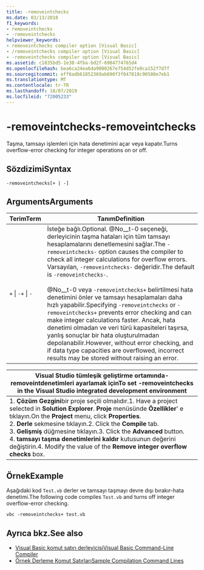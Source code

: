 ```yaml
---
title: -removeintchecks
ms.date: 03/13/2018
f1_keywords:
- removeintchecks
- -removeintchecks
helpviewer_keywords:
- removeintchecks compiler option [Visual Basic]
- /removeintchecks compiler option [Visual Basic]
- -removeintchecks compiler option [Visual Basic]
ms.assetid: c1835bd5-1e38-4fba-bd2f-6984774765d4
ms.openlocfilehash: bea6ca24ea6da9000267e754d52fe0ca152f7d7f
ms.sourcegitcommit: eff6adb61852369ab690f3f047818c90580e7eb1
ms.translationtype: MT
ms.contentlocale: tr-TR
ms.lasthandoff: 10/07/2019
ms.locfileid: "72005233"
---
```

# <a name="-removeintchecks"></a><span data-ttu-id="766f2-102">-removeintchecks</span><span class="sxs-lookup"><span data-stu-id="766f2-102">-removeintchecks</span></span>
<span data-ttu-id="766f2-103">Taşma, tamsayı işlemleri için hata denetimini açar veya kapatır.</span><span class="sxs-lookup"><span data-stu-id="766f2-103">Turns overflow-error checking for integer operations on or off.</span></span>  
  
## <a name="syntax"></a><span data-ttu-id="766f2-104">Sözdizimi</span><span class="sxs-lookup"><span data-stu-id="766f2-104">Syntax</span></span>  
  
```console  
-removeintchecks[+ | -]  
```  
  
## <a name="arguments"></a><span data-ttu-id="766f2-105">Arguments</span><span class="sxs-lookup"><span data-stu-id="766f2-105">Arguments</span></span>  
  
|<span data-ttu-id="766f2-106">Terim</span><span class="sxs-lookup"><span data-stu-id="766f2-106">Term</span></span>|<span data-ttu-id="766f2-107">Tanım</span><span class="sxs-lookup"><span data-stu-id="766f2-107">Definition</span></span>|  
|---|---|  
|<span data-ttu-id="766f2-108">`+` &#124; `-`</span><span class="sxs-lookup"><span data-stu-id="766f2-108">`+` &#124; `-`</span></span>|<span data-ttu-id="766f2-109">İsteğe bağlı.</span><span class="sxs-lookup"><span data-stu-id="766f2-109">Optional.</span></span> <span data-ttu-id="766f2-110">@No__t-0 seçeneği, derleyicinin taşma hataları için tüm tamsayı hesaplamalarını denetlemesini sağlar.</span><span class="sxs-lookup"><span data-stu-id="766f2-110">The `-removeintchecks-` option causes the compiler to check all integer calculations for overflow errors.</span></span> <span data-ttu-id="766f2-111">Varsayılan, `-removeintchecks-` değeridir.</span><span class="sxs-lookup"><span data-stu-id="766f2-111">The default is `-removeintchecks-`.</span></span><br /><br /> <span data-ttu-id="766f2-112">@No__t-0 veya `-removeintchecks+` belirtilmesi hata denetimini önler ve tamsayı hesaplamaları daha hızlı yapabilir.</span><span class="sxs-lookup"><span data-stu-id="766f2-112">Specifying `-removeintchecks` or `-removeintchecks+` prevents error checking and can make integer calculations faster.</span></span> <span data-ttu-id="766f2-113">Ancak, hata denetimi olmadan ve veri türü kapasiteleri taşırsa, yanlış sonuçlar bir hata oluşturulmadan depolanabilir.</span><span class="sxs-lookup"><span data-stu-id="766f2-113">However, without error checking, and if data type capacities are overflowed, incorrect results may be stored without raising an error.</span></span>|  
  
|<span data-ttu-id="766f2-114">Visual Studio tümleşik geliştirme ortamında-removeintdenetimleri ayarlamak için</span><span class="sxs-lookup"><span data-stu-id="766f2-114">To set -removeintchecks in the Visual Studio integrated development environment</span></span>|  
|---|  
|<span data-ttu-id="766f2-115">1. **Çözüm Gezgini**bir proje seçili olmalıdır.</span><span class="sxs-lookup"><span data-stu-id="766f2-115">1.  Have a project selected in **Solution Explorer**.</span></span> <span data-ttu-id="766f2-116">**Proje** menüsünde **Özellikler**' e tıklayın.</span><span class="sxs-lookup"><span data-stu-id="766f2-116">On the **Project** menu, click **Properties**.</span></span> <br /><span data-ttu-id="766f2-117">2. **Derle** sekmesine tıklayın.</span><span class="sxs-lookup"><span data-stu-id="766f2-117">2.  Click the **Compile** tab.</span></span><br /><span data-ttu-id="766f2-118">3. **Gelişmiş** düğmesine tıklayın.</span><span class="sxs-lookup"><span data-stu-id="766f2-118">3.  Click the **Advanced** button.</span></span><br /><span data-ttu-id="766f2-119">4. **tamsayı taşma denetimlerini kaldır** kutusunun değerini değiştirin.</span><span class="sxs-lookup"><span data-stu-id="766f2-119">4.  Modify the value of the **Remove integer overflow checks** box.</span></span>|  
  
## <a name="example"></a><span data-ttu-id="766f2-120">Örnek</span><span class="sxs-lookup"><span data-stu-id="766f2-120">Example</span></span>  
 <span data-ttu-id="766f2-121">Aşağıdaki kod `Test.vb` derler ve tamsayı taşmayı devre dışı bırakır-hata denetimi.</span><span class="sxs-lookup"><span data-stu-id="766f2-121">The following code compiles `Test.vb` and turns off integer overflow-error checking.</span></span>  
  
```console
vbc -removeintchecks+ test.vb  
```  
  
## <a name="see-also"></a><span data-ttu-id="766f2-122">Ayrıca bkz.</span><span class="sxs-lookup"><span data-stu-id="766f2-122">See also</span></span>

- [<span data-ttu-id="766f2-123">Visual Basic komut satırı derleyicisi</span><span class="sxs-lookup"><span data-stu-id="766f2-123">Visual Basic Command-Line Compiler</span></span>](../../../visual-basic/reference/command-line-compiler/index.md)
- [<span data-ttu-id="766f2-124">Örnek Derleme Komut Satırları</span><span class="sxs-lookup"><span data-stu-id="766f2-124">Sample Compilation Command Lines</span></span>](../../../visual-basic/reference/command-line-compiler/sample-compilation-command-lines.md)
